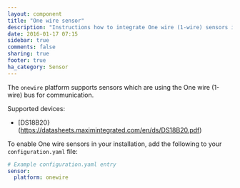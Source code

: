 ```yaml
---
layout: component
title: "One wire sensor"
description: "Instructions how to integrate One wire (1-wire) sensors into Home Assistant."
date: 2016-01-17 07:15
sidebar: true
comments: false
sharing: true
footer: true
ha_category: Sensor
---
```


The `onewire` platform supports sensors which are using the One wire (1-wire) bus for communication.

Supported devices:

- [DS18B20}(https://datasheets.maximintegrated.com/en/ds/DS18B20.pdf)

To enable One wire sensors in your installation, add the following to your `configuration.yaml` file:

```yaml
# Example configuration.yaml entry
sensor:
  platform: onewire
```
